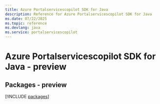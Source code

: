 ```yaml
---
title: Azure Portalservicescopilot SDK for Java
description: Reference for Azure Portalservicescopilot SDK for Java
ms.date: 07/22/2025
ms.topic: reference
ms.devlang: java
ms.service: portalservicescopilot
---
```

# Azure Portalservicescopilot SDK for Java - preview
## Packages - preview
[!INCLUDE [packages](portalservicescopilot-index.md)]